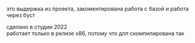 это выдержка из проекта, закоментирована работа с базой и работа через буст  
  
сделано в студии 2022  
работает только в релизе x86, потому что длл скомпилирована так